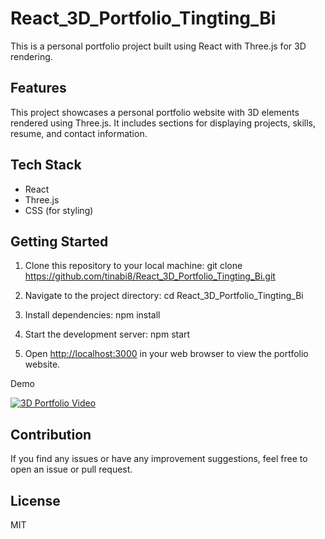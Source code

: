 # React_3D_Portfolio_Tingting_Bi

This is a personal portfolio project built using React with Three.js for 3D rendering.

## Features

This project showcases a personal portfolio website with 3D elements rendered using Three.js. It includes sections for displaying projects, skills, resume, and contact information.

## Tech Stack

- React
- Three.js
- CSS (for styling)

## Getting Started

1. Clone this repository to your local machine: git clone https://github.com/tinabi8/React_3D_Portfolio_Tingting_Bi.git

2. Navigate to the project directory: cd React_3D_Portfolio_Tingting_Bi

   
3. Install dependencies: npm install


4. Start the development server: npm start


5. Open [http://localhost:3000](http://localhost:3000) in your web browser to view the portfolio website.

Demo

[![3D Portfolio Video](http://img.youtube.com/vi/YOUR_VIDEO_ID/0.jpg)](https://www.youtube.com/watch?v=YOUR_VIDEO_ID)

## Contribution

If you find any issues or have any improvement suggestions, feel free to open an issue or pull request.

## License

MIT








